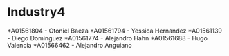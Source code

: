 # Industry4

*A01561804 - Otoniel Baeza
*A01561794 - Yessica Hernandez
*A01561139 - Diego Dominguez
*A01561774 - Alejandro Hahn
*A01561688 - Hugo Valencia
*A01566462 - Alejandro Anguiano
